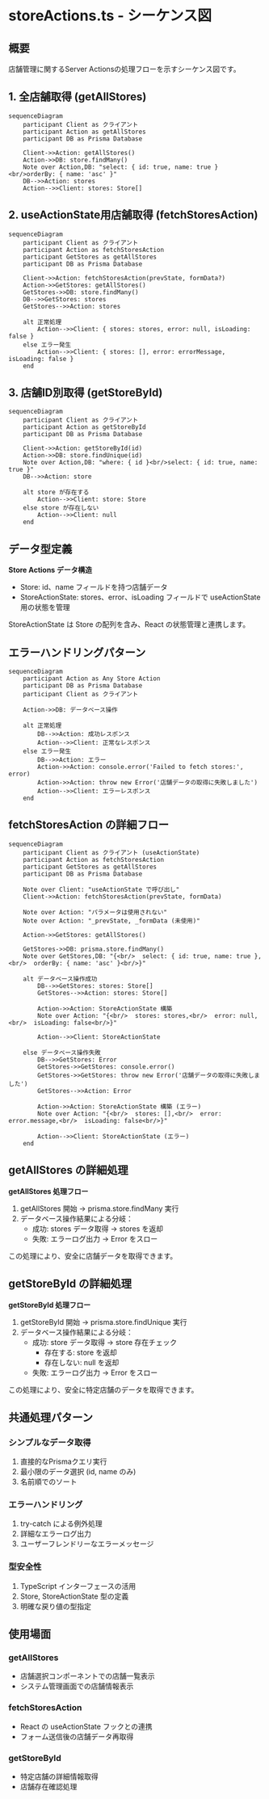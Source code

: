 # storeActions.ts - シーケンス図

## 概要
店舗管理に関するServer Actionsの処理フローを示すシーケンス図です。

## 1. 全店舗取得 (getAllStores)

```mermaid
sequenceDiagram
    participant Client as クライアント
    participant Action as getAllStores
    participant DB as Prisma Database

    Client->>Action: getAllStores()
    Action->>DB: store.findMany()
    Note over Action,DB: "select: { id: true, name: true }<br/>orderBy: { name: 'asc' }"
    DB-->>Action: stores
    Action-->>Client: stores: Store[]
```

## 2. useActionState用店舗取得 (fetchStoresAction)

```mermaid
sequenceDiagram
    participant Client as クライアント
    participant Action as fetchStoresAction
    participant GetStores as getAllStores
    participant DB as Prisma Database

    Client->>Action: fetchStoresAction(prevState, formData?)
    Action->>GetStores: getAllStores()
    GetStores->>DB: store.findMany()
    DB-->>GetStores: stores
    GetStores-->>Action: stores
    
    alt 正常処理
        Action-->>Client: { stores: stores, error: null, isLoading: false }
    else エラー発生
        Action-->>Client: { stores: [], error: errorMessage, isLoading: false }
    end
```

## 3. 店舗ID別取得 (getStoreById)

```mermaid
sequenceDiagram
    participant Client as クライアント
    participant Action as getStoreById
    participant DB as Prisma Database

    Client->>Action: getStoreById(id)
    Action->>DB: store.findUnique(id)
    Note over Action,DB: "where: { id }<br/>select: { id: true, name: true }"
    DB-->>Action: store
    
    alt store が存在する
        Action-->>Client: store: Store
    else store が存在しない
        Action-->>Client: null
    end
```

## データ型定義

**Store Actions データ構造**
- Store: id、name フィールドを持つ店舗データ
- StoreActionState: stores、error、isLoading フィールドで useActionState 用の状態を管理

StoreActionState は Store の配列を含み、React の状態管理と連携します。

## エラーハンドリングパターン

```mermaid
sequenceDiagram
    participant Action as Any Store Action
    participant DB as Prisma Database
    participant Client as クライアント

    Action->>DB: データベース操作
    
    alt 正常処理
        DB-->>Action: 成功レスポンス
        Action-->>Client: 正常なレスポンス
    else エラー発生
        DB-->>Action: エラー
        Action->>Action: console.error('Failed to fetch stores:', error)
        Action->>Action: throw new Error('店舗データの取得に失敗しました')
        Action-->>Client: エラーレスポンス
    end
```

## fetchStoresAction の詳細フロー

```mermaid
sequenceDiagram
    participant Client as クライアント (useActionState)
    participant Action as fetchStoresAction
    participant GetStores as getAllStores
    participant DB as Prisma Database

    Note over Client: "useActionState で呼び出し"
    Client->>Action: fetchStoresAction(prevState, formData)
    
    Note over Action: "パラメータは使用されない"
    Note over Action: "_prevState, _formData (未使用)"
    
    Action->>GetStores: getAllStores()
    
    GetStores->>DB: prisma.store.findMany()
    Note over GetStores,DB: "{<br/>  select: { id: true, name: true },<br/>  orderBy: { name: 'asc' }<br/>}"
    
    alt データベース操作成功
        DB-->>GetStores: stores: Store[]
        GetStores-->>Action: stores: Store[]
        
        Action->>Action: StoreActionState 構築
        Note over Action: "{<br/>  stores: stores,<br/>  error: null,<br/>  isLoading: false<br/>}"
        
        Action-->>Client: StoreActionState
        
    else データベース操作失敗
        DB-->>GetStores: Error
        GetStores->>GetStores: console.error()
        GetStores->>GetStores: throw new Error('店舗データの取得に失敗しました')
        GetStores-->>Action: Error
        
        Action->>Action: StoreActionState 構築 (エラー)
        Note over Action: "{<br/>  stores: [],<br/>  error: error.message,<br/>  isLoading: false<br/>}"
        
        Action-->>Client: StoreActionState (エラー)
    end
```

## getAllStores の詳細処理

**getAllStores 処理フロー**
1. getAllStores 開始 → prisma.store.findMany 実行
2. データベース操作結果による分岐：
   - 成功: stores データ取得 → stores を返却
   - 失敗: エラーログ出力 → Error をスロー

この処理により、安全に店舗データを取得できます。

## getStoreById の詳細処理

**getStoreById 処理フロー**
1. getStoreById 開始 → prisma.store.findUnique 実行
2. データベース操作結果による分岐：
   - 成功: store データ取得 → store 存在チェック
     - 存在する: store を返却
     - 存在しない: null を返却
   - 失敗: エラーログ出力 → Error をスロー

この処理により、安全に特定店舗のデータを取得できます。

## 共通処理パターン

### シンプルなデータ取得
1. 直接的なPrismaクエリ実行
2. 最小限のデータ選択 (id, name のみ)
3. 名前順でのソート

### エラーハンドリング
1. try-catch による例外処理
2. 詳細なエラーログ出力
3. ユーザーフレンドリーなエラーメッセージ

### 型安全性
1. TypeScript インターフェースの活用
2. Store, StoreActionState 型の定義
3. 明確な戻り値の型指定

## 使用場面

### getAllStores
- 店舗選択コンポーネントでの店舗一覧表示
- システム管理画面での店舗情報表示

### fetchStoresAction  
- React の useActionState フックとの連携
- フォーム送信後の店舗データ再取得

### getStoreById
- 特定店舗の詳細情報取得
- 店舗存在確認処理